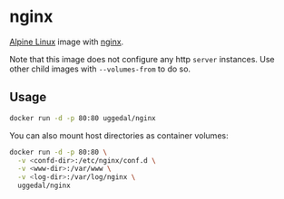 nginx
=====

[Alpine Linux][a] image with [nginx][n].

Note that this image does not configure any
http `server` instances. Use other child images
with `--volumes-from` to do so.

Usage
-----

```sh
docker run -d -p 80:80 uggedal/nginx
```

You can also mount host directories as container volumes:

```sh
docker run -d -p 80:80 \
  -v <confd-dir>:/etc/nginx/conf.d \
  -v <www-dir>:/var/www \
  -v <log-dir>:/var/log/nginx \
  uggedal/nginx
```

[a]: http://alpinelinux.org/
[n]: http://nginx.org/

